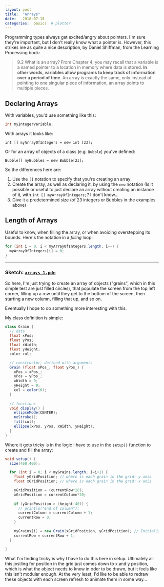 ```yaml
---
layout: post
title:  "Arrays"
date:   2018-07-15
categories:  basics  # plotter
---
```



Programming types always get excited/angry about pointers. I'm sure they're important, but I don't really know what a pointer is. However, this strikes me as quite a nice description, by Daniel Shiffman, from the Learning Processing book:

>9.2 What is an array?
From Chapter 4, you may recall that a variable is a named pointer to a location in memory where data is stored. **In other words, variables allow programs to keep track of information over a period of time**. An array is exactly the same, only instead of pointing to one singular piece of information, an array points to multiple pieces.


## Declaring Arrays

With variables, you'd use something like this:

```java
int myIntegerVariable;
```

With arrays it looks like:


```processing
int [] myArrayOfIntegers = new int [23];
```

Or for an array of objects of a class (e.g. `Bubble`) you've defined:

```processing
Bubble[] myBubbles = new Bubble[23];
```

So the differences here are: 

1. Use the `[]` notation to specify that you're creating an array
2. Create the array, as well as declaring it, by using the `new` notation (Is it possible or useful to just declare an array without creating an instance of it, with `int [] myArrayOfIntegers;`? I don't know...
3. Give it a predetermined size (of 23 integers or Bubbles in the examples above)

## Length of Arrays

Useful to know, when filling the array, or when avoiding overstepping its bounds. Here's the notation in a _filling_ loop:

```java
for (int i = 0; i < myArrayOfIntegers.length; i++) { 
  myArrayOfIntegers[i] = 0;
}
```

<hr/>

### Sketch: [`arrays_1.pde`](https://github.com/andrewsleigh/learning-processing/blob/master/arrays/arrays_1/arrays_1.pde)

So here, I'm just trying to create an array of objects ("grains", which in this simple test are just filled circles), that populate the screen from the top left corner, filling up a row until they get to the bottom of the screen, then starting a new column, filling that up, and so on.

Eventually I hope to do something more interesting with this.  

My class definition is simple:

```java
class Grain { 
  // data
  float xPos;
  float yPos;
  float xWidth;
  float yHeight;
  color col;  

  // constructor, defined with arguments
  Grain (float xPos_, float yPos_) {
    xPos = xPos_;
    yPos = yPos_; 
    xWidth = 9;
    yHeight = 9;
    col = color(0); 
  }  
  
  // functions
  void display() {
    ellipseMode(CENTER);
    noStroke();
    fill(col);
    ellipse(xPos, yPos, xWidth, yHeight); 
  }
}
```

Where it gets tricky is in the logic I have to use in the `setup()` function to create and fill the array:

```java
void setup() {
  size(400,400);

  for (int i = 0; i < myGrains.length; i=i+1) {
    float yGridPosition; // where is each grain in the grid: y axis
    float xGridPosition; // where is each grain in the grid: x axis

    yGridPosition = (currentRow*20);
    xGridPosition = currentColumn*20;
    
    if (yGridPosition > (height-40)) {
      // println("end of column");
      currentColumn = currentColumn + 1;
      currentRow = 0;
    }  
     
    myGrains[i] = new Grain(xGridPosition, yGridPosition); // Initialize objects 
    currentRow = currentRow + 1;
  }  
  
}
```

What I'm finding tricky is why I have to do this here in setup. Ultimately all this jostling for position in the grid just comes down to x and y position, which is what the object needs to know in oder to be drawn, but it feels like this isn't modular enough. At the very least, I'd like to be able to redraw these objects with each screen refresh to animate them in some way...
